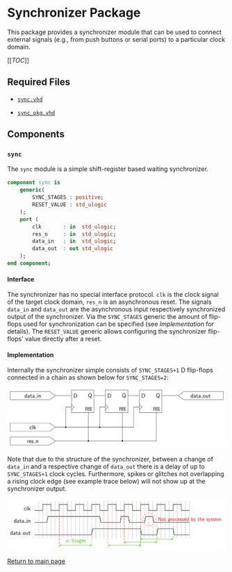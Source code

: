 
# Synchronizer Package
This package provides a synchronizer module that can be used to connect external signals (e.g., from push buttons or serial ports) to a particular clock domain.


[[_TOC_]]

## Required Files

- [`sync.vhd`](src/sync.vhd)

- [`sync_pkg.vhd`](src/sync_pkg.vhd)

## Components

### `sync`
The `sync` module is a simple shift-register based waiting synchronizer.

```vhdl
component sync is
	generic(
		SYNC_STAGES : positive;
		RESET_VALUE : std_ulogic
	);
	port (
		clk       : in  std_ulogic;
		res_n     : in  std_ulogic;
		data_in   : in  std_ulogic;
		data_out  : out std_ulogic
	);
end component;
```


#### Interface

The synchronizer has no special interface protocol.
`clk` is the clock signal of the target clock domain, `res_n` is an asynchronous reset.
The signals `data_in` and `data_out` are the asynchronous input respectively synchronized output of the synchronizer.
Via the `SYNC_STAGES` generic the amount of flip-flops used for synchronization can be specified (see *Implementation* for details).
The `RESET_VALUE` generic allows configuring the synchronizer flip-flops' value directly after a reset.




#### Implementation

Internally the synchronizer simple consists of `SYNC_STAGES+1` D flip-flops connected in a chain as shown below for `SYNC_STAGES=2`:


![Internal synchronizer structure](.mdata/internal_structure.svg)

Note that due to the structure of the synchronizer, between a change of `data_in` and a respective change of `data_out` there is a delay of up to `SYNC_STAGES+1` clock cycles. Furthermore, spikes or glitches not overlapping a rising clock edge (see example trace below) will not show up at the synchronizer output.

![Synchronizer Timing Diagram](.mdata/sync_timing.svg)



[Return to main page](../../README.md)
